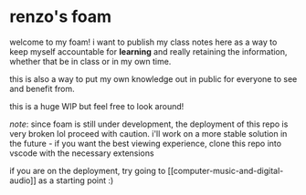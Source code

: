 # renzo's foam

welcome to my foam! i want to publish my class notes here as a way to keep myself accountable for **learning** and really retaining the information, whether that be in class or in my own time.

this is also a way to put my own knowledge out in public for everyone to see and benefit from.

this is a huge WIP but feel free to look around!

*note*: since foam is still under development, the deployment of this repo is very broken lol proceed with caution. i'll work on a more stable solution in the future - if you want the best viewing experience, clone this repo into vscode with the necessary extensions

if you are on the deployment, try going to [[computer-music-and-digital-audio]] as a starting point :)
